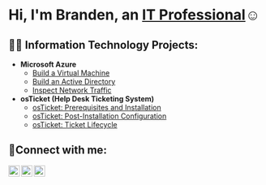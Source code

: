 <h1>Hi, I'm Branden, an <a href="https://linkedin.com/in/branden-osborne/">IT Professional</a>☺</h1>

<h2>👨‍💻 Information Technology Projects:</h2>

- <b>Microsoft Azure</b>
  - [Build a Virtual Machine](https://github.com/brandenoz/virtual-machine)
  - [Build an Active Directory](https://github.com/brandenoz/configure-ad)
  - [Inspect Network Traffic](https://github.com/brandenoz/azure-network-protocols)
- <b>osTicket (Help Desk Ticketing System)</b>
  - [osTicket: Prerequisites and Installation](https://github.com/brandenoz/osticket-prereqs)
  - [osTicket: Post-Installation Configuration](https://github.com/brandenoz/post-install-config)
  - [osTicket: Ticket Lifecycle](https://github.com/brandenoz/ticket-lifecycle)


<h2>🤳Connect with me:</h2>

[<img align="left" alt="Josh | Twitter" width="22px" src="https://cdn.jsdelivr.net/npm/simple-icons@v3/icons/twitter.svg" />][twitter]
[<img align="left" alt="Josh | LinkedIn" width="22px" src="https://cdn.jsdelivr.net/npm/simple-icons@v3/icons/linkedin.svg" />][linkedin]
[<img align="left" alt="Josh | Instagram" width="22px" src="https://cdn.jsdelivr.net/npm/simple-icons@v3/icons/instagram.svg" />][instagram]

[twitter]: https://twitter.com/Josh
[instagram]: https://www.instagram.com/Josh
[linkedin]: https://linkedin.com/in/Josh
